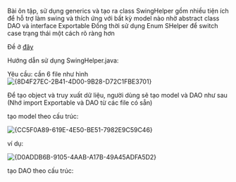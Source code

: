 Bài ôn tập, sử dụng generics và tạo ra class SwingHelper gồm nhiều tiện ích để hỗ trợ làm swing và thích ứng với bất kỳ model nào nhờ abstract class DAO và interface Exportable
Đồng thời sử dụng Enum SHelper để switch case trạng thái một cách rõ ràng hơn

Đề ở [đây](https://github.com/SilencedFrost/Java2-MOB1023/blob/main/OnTap/src/Resources/%C4%90%E1%BB%81%20%C3%B4n%20t%E1%BA%ADp%20thi%20.pdf)

Hướng dẫn sử dụng SwingHelper.java:

Yêu cầu: cần 6 file như hình
![{8D4F27EC-2B41-4D00-9B28-D72C1FBE3701}](https://github.com/user-attachments/assets/f4899972-cfc2-49d8-a965-30aee6000c39)

Để tạo object và truy xuất dữ liệu, người dùng sẽ tạo model và DAO như sau
(Nhớ import Exportable và DAO từ các file có sẵn)

tạo model theo cấu trúc:

![{CC5F0A89-619E-4E50-BE51-7982E9C59C46}](https://github.com/user-attachments/assets/1163a57c-f44a-4bee-9b72-a69f8f384b18)

ví dụ:

![{D0ADDB6B-9105-4AAB-A17B-49A45ADFA5D2}](https://github.com/user-attachments/assets/975f0d10-f5ce-4ef8-86fe-f8ebee5bf80e)

tạo DAO theo cấu trúc:

